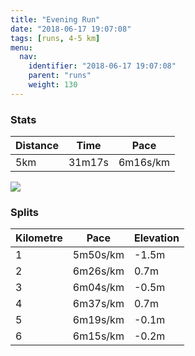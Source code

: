 ```yaml
---
title: "Evening Run"
date: "2018-06-17 19:07:08"
tags: [runs, 4-5 km]
menu:
  nav:
    identifier: "2018-06-17 19:07:08"
    parent: "runs"
    weight: 130
---
```


### Stats

| Distance | Time | Pace |
|----------|------|------|
|5km|31m17s|6m16s/km|

<img src='https://maps.googleapis.com/maps/api/staticmap?maptype=roadmap&path=enc:wpjeIbyyLrD|HbIhD`KtR`FtQdG~e@o@{Aj@jl@eAvN`AaUg@qe@j@xAqFy`@wHyZyJsPyHwCkCyG&key=AIzaSyAfqMeaZ1CCJFGP5cWud__oZnT_Pybg-1M&size=800x800&markers=color:yellow|label:S|53.471,-2.26722&markers=color:green|label:F|53.471059999999994,-2.2672600000000007'>

### Splits

| Kilometre | Pace | Elevation |
|------|------|-----------|
|1|5m50s/km|-1.5m|
|2|6m26s/km|0.7m|
|3|6m04s/km|-0.5m|
|4|6m37s/km|0.7m|
|5|6m19s/km|-0.1m|
|6|6m15s/km|-0.2m|
